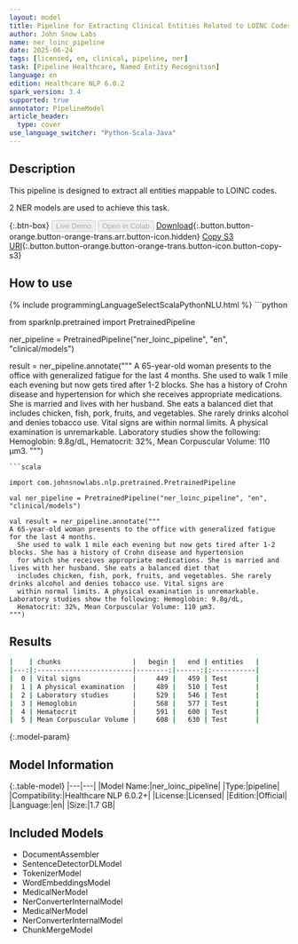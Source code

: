 ```yaml
---
layout: model
title: Pipeline for Extracting Clinical Entities Related to LOINC Codes
author: John Snow Labs
name: ner_loinc_pipeline
date: 2025-06-24
tags: [licensed, en, clinical, pipeline, ner]
task: [Pipeline Healthcare, Named Entity Recognition]
language: en
edition: Healthcare NLP 6.0.2
spark_version: 3.4
supported: true
annotator: PipelineModel
article_header:
  type: cover
use_language_switcher: "Python-Scala-Java"
---
```


## Description

This pipeline is designed to extract all entities mappable to LOINC codes.

2 NER models are used to achieve this task.

{:.btn-box}
<button class="button button-orange" disabled>Live Demo</button>
<button class="button button-orange" disabled>Open in Colab</button>
[Download](https://s3.amazonaws.com/auxdata.johnsnowlabs.com/clinical/models/ner_loinc_pipeline_en_6.0.2_3.4_1750777763241.zip){:.button.button-orange.button-orange-trans.arr.button-icon.hidden}
[Copy S3 URI](s3://auxdata.johnsnowlabs.com/clinical/models/ner_loinc_pipeline_en_6.0.2_3.4_1750777763241.zip){:.button.button-orange.button-orange-trans.button-icon.button-copy-s3}

## How to use



<div class="tabs-box" markdown="1">
{% include programmingLanguageSelectScalaPythonNLU.html %}
```python

from sparknlp.pretrained import PretrainedPipeline

ner_pipeline = PretrainedPipeline("ner_loinc_pipeline", "en", "clinical/models")

result = ner_pipeline.annotate("""
A 65-year-old woman presents to the office with generalized fatigue for the last 4 months.
  She used to walk 1 mile each evening but now gets tired after 1-2 blocks. She has a history of Crohn disease and hypertension
  for which she receives appropriate medications. She is married and lives with her husband. She eats a balanced diet that
  includes chicken, fish, pork, fruits, and vegetables. She rarely drinks alcohol and denies tobacco use. Vital signs are
  within normal limits. A physical examination is unremarkable. Laboratory studies show the following: Hemoglobin: 9.8g/dL,
  Hematocrit: 32%, Mean Corpuscular Volume: 110 μm3.
""")

```
```scala

import com.johnsnowlabs.nlp.pretrained.PretrainedPipeline

val ner_pipeline = PretrainedPipeline("ner_loinc_pipeline", "en", "clinical/models")

val result = ner_pipeline.annotate("""
A 65-year-old woman presents to the office with generalized fatigue for the last 4 months.
  She used to walk 1 mile each evening but now gets tired after 1-2 blocks. She has a history of Crohn disease and hypertension
  for which she receives appropriate medications. She is married and lives with her husband. She eats a balanced diet that
  includes chicken, fish, pork, fruits, and vegetables. She rarely drinks alcohol and denies tobacco use. Vital signs are
  within normal limits. A physical examination is unremarkable. Laboratory studies show the following: Hemoglobin: 9.8g/dL,
  Hematocrit: 32%, Mean Corpuscular Volume: 110 μm3.
""")

```
</div>

## Results

```bash
|    | chunks                  |   begin |   end | entities   |
|---:|:------------------------|--------:|------:|:-----------|
|  0 | Vital signs             |     449 |   459 | Test       |
|  1 | A physical examination  |     489 |   510 | Test       |
|  2 | Laboratory studies      |     529 |   546 | Test       |
|  3 | Hemoglobin              |     568 |   577 | Test       |
|  4 | Hematocrit              |     591 |   600 | Test       |
|  5 | Mean Corpuscular Volume |     608 |   630 | Test       |
```

{:.model-param}
## Model Information

{:.table-model}
|---|---|
|Model Name:|ner_loinc_pipeline|
|Type:|pipeline|
|Compatibility:|Healthcare NLP 6.0.2+|
|License:|Licensed|
|Edition:|Official|
|Language:|en|
|Size:|1.7 GB|

## Included Models

- DocumentAssembler
- SentenceDetectorDLModel
- TokenizerModel
- WordEmbeddingsModel
- MedicalNerModel
- NerConverterInternalModel
- MedicalNerModel
- NerConverterInternalModel
- ChunkMergeModel